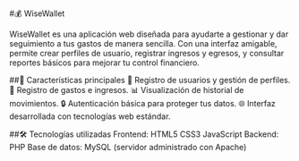 #💰 WiseWallet

WiseWallet es una aplicación web diseñada para ayudarte a gestionar y dar seguimiento a tus gastos de manera sencilla.
Con una interfaz amigable, permite crear perfiles de usuario, registrar ingresos y egresos, y consultar reportes básicos para mejorar tu control financiero.

##🚀 Características principales
📌 Registro de usuarios y gestión de perfiles.
📝 Registro de gastos e ingresos.
📊 Visualización de historial de movimientos.
🔒 Autenticación básica para proteger tus datos.
🌐 Interfaz desarrollada con tecnologías web estándar.

##🛠️ Tecnologías utilizadas
Frontend:
  HTML5
  CSS3
  JavaScript
Backend:
  PHP
Base de datos:
  MySQL (servidor administrado con Apache)

